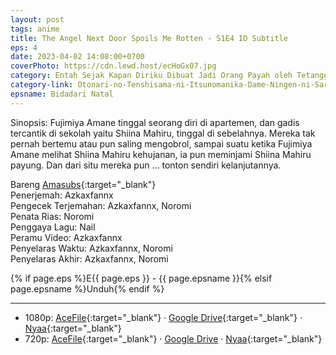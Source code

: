 ```yaml
---
layout: post
tags: anime
title: The Angel Next Door Spoils Me Rotten - S1E4 ID Subtitle
eps: 4
date: 2023-04-02 14:08:00+0700
coverPhoto: https://cdn.lewd.host/ecHoGx07.jpg
category: Entah Sejak Kapan Diriku Dibuat Jadi Orang Payah oleh Tetangga Bidadari
category-link: Otonari-no-Tenshisama-ni-Itsunomanika-Dame-Ningen-ni-Sareteita-Ken
epsname: Bidadari Natal
---
```


Sinopsis: Fujimiya Amane tinggal seorang diri di apartemen, dan gadis tercantik di sekolah yaitu Shiina Mahiru, tinggal di sebelahnya. Mereka tak pernah bertemu atau pun saling mengobrol, sampai suatu ketika Fujimiya Amane melihat Shiina Mahiru kehujanan, ia pun meminjami Shiina Mahiru payung. Dan dari situ mereka pun ... tonton sendiri kelanjutannya.

Bareng [Amasubs](https://amasubs.xyz/){:target="_blank"}<br>
Penerjemah: Azkaxfannx<br>
Pengecek Terjemahan: Azkaxfannx, Noromi<br>
Penata Rias: Noromi<br>
Penggaya Lagu: Nail<br>
Peramu Video: Azkaxfannx<br>
Penyelaras Waktu: Azkaxfannx, Noromi<br>
Penyelaras Akhir: Azkaxfannx, Noromi<br>

{% if page.eps %}E{{ page.eps }} - {{ page.epsname }}{% elsif page.epsname %}Unduh{% endif %}

---
- 1080p: [AceFile](https://acefile.co/f/97974686/amai-tetangga-bidadari-04-1080p5b7a33a4-mkv){:target="_blank"} &middot; [Google Drive](https://drive.google.com/file/d/1foLDizsmCKIzw0e_Jb0n8fFDXndF--1U/view?usp=sharing){:target="_blank"} &middot; [Nyaa](https://nyaa.si/view/1655762){:target="_blank"}<br>
- 720p: [AceFile](https://acefile.co/f/97974685/amai-tetangga-bidadari-04-720p020848b6-mkv){:target="_blank"} &middot; [Google Drive](https://drive.google.com/file/d/1ugCufTmxD2V96cFOOhOXFlMUYy3-MFwu/view?usp=sharing) &middot; [Nyaa](https://nyaa.si/view/1655761){:target="_blank"}